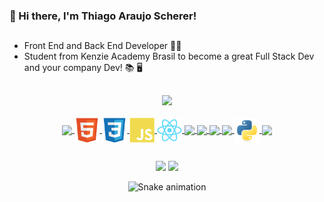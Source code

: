 ### 👋 Hi there, I'm Thiago Araujo Scherer! 
##
- Front End and Back End Developer 👨‍💻
- Student from Kenzie Academy Brasil to become a great Full Stack Dev and your company Dev! 📚 🖥

##
<div align="center">
  <a href="https://beacons.ai/TAraujoS">
  <img src="https://github-readme-stats-sigma-five.vercel.app/api?username=taraujos&show_icons=true&theme=dracula&include_all_commits=true&count_private=true"/>
<!--- 
  <img widtht="50%" src= "https://github-readme-stats-sigma-five.vercel.app/api/top-langs/?username=taraujos&layout=compact&langs_count=16&theme=dracula"/>
</div>
-->

<div style="display: inline_block" align="center"><br>
  <img align="center" heigth="30" width="40" src="https://cdn.jsdelivr.net/gh/devicons/devicon/icons/git/git-original.svg" />
  <img align="center" heigth="30" width="40" src="https://raw.githubusercontent.com/devicons/devicon/master/icons/html5/html5-original.svg">
  <img align="center" heigth="30" width="40" src="https://raw.githubusercontent.com/devicons/devicon/master/icons/css3/css3-original.svg">
  <img align="center" heigth="30" width="40" src="https://raw.githubusercontent.com/devicons/devicon/master/icons/javascript/javascript-plain.svg">
  <img align="center" heigth="30" width="40" src="https://raw.githubusercontent.com/devicons/devicon/master/icons/react/react-original.svg">
  <img align="center" heigth="30" width="40" src="https://cdn.jsdelivr.net/gh/devicons/devicon/icons/typescript/typescript-original.svg" />
  <img align="center" heigth="30" width="40" src="https://cdn.jsdelivr.net/gh/devicons/devicon/icons/nodejs/nodejs-original.svg" />
  <img align="center" heigth="30" width="40" src="https://cdn.jsdelivr.net/gh/devicons/devicon/icons/postgresql/postgresql-plain-wordmark.svg" />
  <img align="center" heigth="30" width="40" src="https://cdn.jsdelivr.net/gh/devicons/devicon/icons/docker/docker-plain-wordmark.svg" />
  <img align="center" heigth="30" width="40" src="https://raw.githubusercontent.com/devicons/devicon/master/icons/python/python-original.svg" />
  <img align="center" heigth="30" width="40" src="https://cdn.jsdelivr.net/gh/devicons/devicon/icons/django/django-plain.svg" />
</div>

##

<div>
  <a href="https://www.linkedin.com/in/thiago-araujo-scherer/"><img src="https://img.shields.io/badge/LinkedIn-0077B5?style=for-the-badge&logo=linkedin&logoColor=white" target="_blank"></a>
<a href="mailto:tharaujo.james@gmail.com"><img src="https://img.shields.io/badge/Gmail-D14836?style=for-the-badge&logo=gmail&logoColor=white" target="_blank"></a>

  ![Snake animation](https://github.com/taraujos/taraujos/blob/output/github-contribution-grid-snake.svg)
</div>


